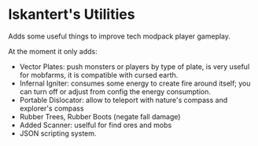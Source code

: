 # Iskantert's Utilities

Adds some useful things to improve tech modpack player gameplay.

At the moment it only adds:

- Vector Plates: push monsters or players by type of plate, is very useful for mobfarms, it is compatible with cursed earth.
- Infernal Igniter: consumes some energy to create fire around itself; you can turn off or adjust from config the energy consumption.
- Portable Dislocator: allow to teleport with nature's compass and explorer's compass
- Rubber Trees, Rubber Boots (negate fall damage)
- Added Scanner: uselful for find ores and mobs
- JSON scripting system.
  

